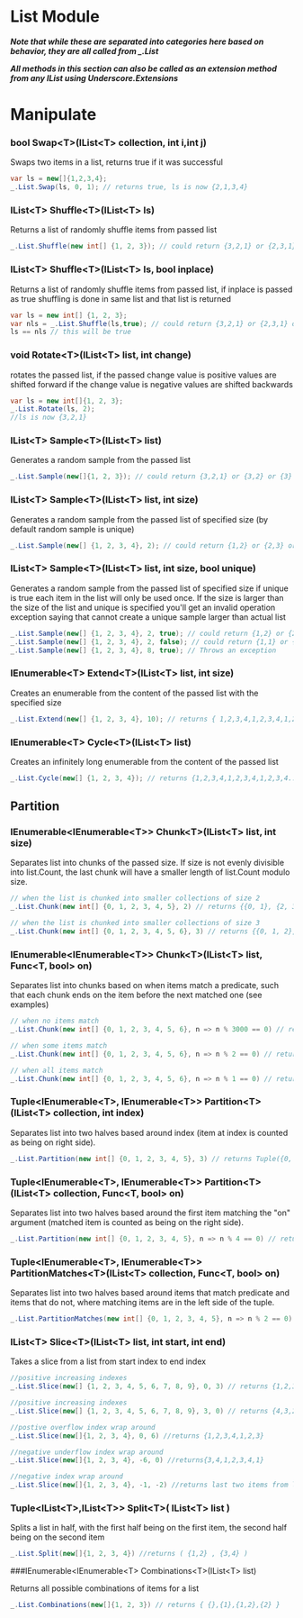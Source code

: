 # List Module
***Note that while these are separated into categories here based on behavior, they are all called from _.List***

***All methods in this section can also be called as an extension method from any IList using Underscore.Extensions***

# Manipulate

### bool Swap\<T\>(IList\<T\> collection, int i,int j)

Swaps two items in a list, returns true if it was successful

``` csharp
var ls = new[]{1,2,3,4};
_.List.Swap(ls, 0, 1); // returns true, ls is now {2,1,3,4}
```

### IList\<T\> Shuffle\<T\>(IList\<T\> ls)

Returns a list of randomly shuffle items from passed list

``` csharp
_.List.Shuffle(new int[] {1, 2, 3}); // could return {3,2,1} or {2,3,1} or {1,3,2}
```


### IList\<T\> Shuffle\<T\>(IList\<T\> ls, bool inplace)

Returns a list of randomly shuffle items from passed list, if inplace is passed as true shuffling is done in same list and that list is returned

``` csharp
var ls = new int[] {1, 2, 3};
var nls = _.List.Shuffle(ls,true); // could return {3,2,1} or {2,3,1} or {1,3,2}
ls == nls // this will be true
```

### void Rotate\<T\>(IList\<T\> list, int change)

rotates the passed list, if the passed change value is positive values are shifted forward if the change value is negative values are shifted backwards  

```csharp
var ls = new int[]{1, 2, 3};
_.List.Rotate(ls, 2);
//ls is now {3,2,1}
```


### IList\<T\> Sample\<T\>(IList\<T\> list)

Generates a random sample from the passed list
```csharp
_.List.Sample(new[]{1, 2, 3}); // could return {3,2,1} or {3,2} or {3} or {2,3,1} or {2,3} etc.
```

### IList\<T\> Sample\<T\>(IList\<T\> list, int size)

Generates a random sample from the passed list of specified size
(by default random sample is unique)
```csharp
_.List.Sample(new[] {1, 2, 3, 4}, 2); // could return {1,2} or {2,3} or {3,4} or {3,2}
```

### IList\<T\> Sample\<T\>(IList\<T\> list, int size, bool unique)

Generates a random sample from the passed list of specified size if unique is true each item in the list will only be used once.
If the size is larger than the size of the list and unique is specified you'll get an invalid operation exception saying that cannot create a unique sample larger than actual list

```csharp
_.List.Sample(new[] {1, 2, 3, 4}, 2, true); // could return {1,2} or {2,3} or {3,4} or {3,2}
_.List.Sample(new[] {1, 2, 3, 4}, 2, false); // could return {1,1} or {1,2} or {2,3} or {3,3}
_.List.Sample(new[] {1, 2, 3, 4}, 8, true); // Throws an exception
```

### IEnumerable\<T\> Extend\<T\>(IList\<T\> list, int size)

Creates an enumerable from the content of the passed list with the specified size

```csharp
_.List.Extend(new[] {1, 2, 3, 4}, 10); // returns { 1,2,3,4,1,2,3,4,1,2}
```

### IEnumerable\<T\> Cycle\<T\>(IList\<T\> list)

Creates an infinitely long enumerable from the content of the passed list

```csharp
_.List.Cycle(new[] {1, 2, 3, 4}); // returns {1,2,3,4,1,2,3,4,1,2,3,4....... infinitely}
```

## Partition
### IEnumerable\<IEnumerable\<T\>\> Chunk\<T\>(IList\<T\> list, int size)

Separates list into chunks of the passed size. If size is not evenly divisible into list.Count, the last chunk will have a smaller length of list.Count modulo size.

``` csharp
// when the list is chunked into smaller collections of size 2
_.List.Chunk(new int[] {0, 1, 2, 3, 4, 5}, 2) // returns {{0, 1}, {2, 3}, {4, 5}}

// when the list is chunked into smaller collections of size 3
_.List.Chunk(new int[] {0, 1, 2, 3, 4, 5, 6}, 3) // returns {{0, 1, 2}, {3, 4, 5}, {6}}
```

### IEnumerable\<IEnumerable\<T\>\> Chunk\<T\>(IList\<T\> list, Func\<T, bool\> on)

Separates list into chunks based on when items match a predicate, such that each chunk ends on the item before the next matched one (see examples)

``` csharp
// when no items match
_.List.Chunk(new int[] {0, 1, 2, 3, 4, 5, 6}, n => n % 3000 == 0) // returns {{0, 1, 2, 3, 4, 5, 6}}

// when some items match
_.List.Chunk(new int[] {0, 1, 2, 3, 4, 5, 6}, n => n % 2 == 0) // returns {{0, 1}, {2, 3}, {4, 5}, {6}}

// when all items match
_.List.Chunk(new int[] {0, 1, 2, 3, 4, 5, 6}, n => n % 1 == 0) // returns {{0}, {1}, {2}, {3}, {4}, {5}, {6}}
```

### Tuple\<IEnumerable\<T\>, IEnumerable\<T\>\> Partition\<T\>(IList\<T\> collection, int index)

Separates list into two halves based around index (item at index is counted as being on right side).

``` csharp
_.List.Partition(new int[] {0, 1, 2, 3, 4, 5}, 3) // returns Tuple({0, 1, 2}, {3, 4, 5})
```

### Tuple\<IEnumerable\<T\>, IEnumerable\<T\>\> Partition\<T\>(IList\<T\> collection, Func\<T, bool\> on)

Separates list into two halves based around the first item matching the "on" argument (matched item is counted as being on the right side).

``` csharp
_.List.Partition(new int[] {0, 1, 2, 3, 4, 5}, n => n % 4 == 0) // returns Tuple({0, 1, 2, 3}, {4, 5})
```

### Tuple\<IEnumerable\<T\>, IEnumerable\<T\>\> PartitionMatches\<T\>(IList\<T\> collection, Func\<T, bool\> on)

Separates list into two halves based around items that match predicate and items that do not, where matching items are in the left side of the tuple.

``` csharp
_.List.PartitionMatches(new int[] {0, 1, 2, 3, 4, 5}, n => n % 2 == 0) // returns Tuple({0, 2, 4}, {1, 3, 5})
```

### IList\<T\> Slice\<T\>(IList\<T\> list, int start, int end)

Takes a slice from a list from start index to end index

``` csharp
//positive increasing indexes
_.List.Slice(new[] {1, 2, 3, 4, 5, 6, 7, 8, 9}, 0, 3) // returns {1,2,3,4}

//positive increasing indexes
_.List.Slice(new[] {1, 2, 3, 4, 5, 6, 7, 8, 9}, 3, 0) // returns {4,3,2,1}

//postive overflow index wrap around
_.List.Slice(new[]{1, 2, 3, 4}, 0, 6) //returns {1,2,3,4,1,2,3}

//negative underflow index wrap around
_.List.Slice(new[]{1, 2, 3, 4}, -6, 0) //returns{3,4,1,2,3,4,1}

//negative index wrap around
_.List.Slice(new[]{1, 2, 3, 4}, -1, -2) //returns last two items from list {4,3}
```

### Tuple\<IList\<T\>,IList\<T\>\> Split\<T\>( IList\<T\> list )

Splits a list in half, with the first half being on the first item, the second half being on the second item

``` csharp
_.List.Split(new[]{1, 2, 3, 4}) //returns ( {1,2} , {3,4} )
```


###IEnumerable\<IEnumerable\<T\> Combinations\<T\>(IList\<T\> list)

Returns all possible combinations of items for a list

``` csharp
_.List.Combinations(new[]{1, 2, 3}) // returns { {},{1},{1,2},{2} }
```
